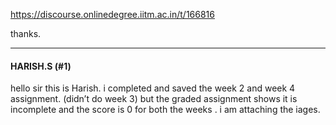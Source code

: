 https://discourse.onlinedegree.iitm.ac.in/t/166816

thanks.</p><hr>

<h4>HARISH.S (#1)</h4>
<p>hello sir this is Harish. i completed and saved the week 2 and week 4 assignment. (didn’t do week 3) but the graded assignment shows it is incomplete and the score is 0 for both the weeks . i am attaching the iages.